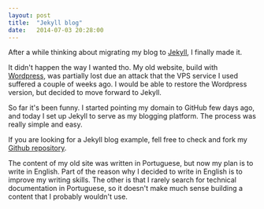 ```yaml
---
layout: post
title:  "Jekyll blog"
date:   2014-07-03 20:28:00
---
```


After a while thinking about migrating my blog to [Jekyll](http://jekyllrb.com/), I finally made it.

It didn't happen the way I wanted tho. My old website, build with [Wordpress](http://wordpress.org), was partially lost due an attack that the VPS service I used suffered a couple of weeks ago. I would be able to restore the Wordpress version, but decided to move forward to Jekyll.

So far it's been funny. I started pointing my domain to GitHub few days ago, and today I set up Jekyll to serve as my blogging platform. The process was really simple and easy.

If you are looking for a Jekyll blog example, fell free to check and fork my [Github repository](http://github.com/luizpedone/luizpedone.github.io).

The content of my old site was written in Portuguese, but now my plan is to write in English. Part of the reason why I decided to write in English is to improve my writing skills. The other is that I rarely search for technical documentation in Portuguese, so it doesn't make much sense building a content that I probably wouldn't use.
